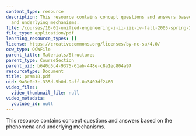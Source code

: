 ```yaml
---
content_type: resource
description: This resource contains concept questions and answers based on the phenomena
  and underlying mechanisms.
file: /courses/16-01-unified-engineering-i-ii-iii-iv-fall-2005-spring-2006/9a3e0c3c335d5b0d9aff0a3403df2460_prsm18.pdf
file_type: application/pdf
learning_resource_types: []
license: https://creativecommons.org/licenses/by-nc-sa/4.0/
ocw_type: OCWFile
parent_title: Materials/Structures
parent_type: CourseSection
parent_uid: b640d5c4-9375-61ab-448e-c8a1ec804a97
resourcetype: Document
title: prsm18.pdf
uid: 9a3e0c3c-335d-5b0d-9aff-0a3403df2460
video_files:
  video_thumbnail_file: null
video_metadata:
  youtube_id: null
---
```

This resource contains concept questions and answers based on the phenomena and underlying mechanisms.